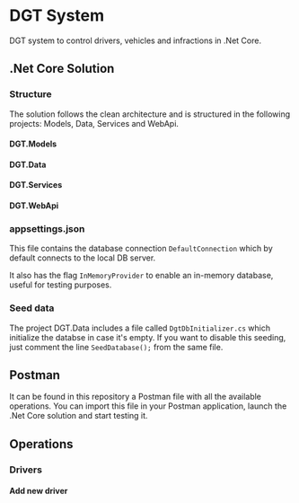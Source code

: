 # DGT System
DGT system to control drivers, vehicles and infractions in .Net Core.

## .Net Core Solution

### Structure
The solution follows the clean architecture and is structured in the following projects: Models, Data, Services and WebApi.

#### DGT.Models

#### DGT.Data

#### DGT.Services

#### DGT.WebApi

### appsettings.json
This file contains the database connection `DefaultConnection` which by default connects to the local DB server.

It also has the flag `InMemoryProvider` to enable an in-memory database, useful for testing purposes.

### Seed data
The project DGT.Data includes a file called `DgtDbInitializer.cs` which initialize the databse in case it's empty. If you want to disable this seeding, just comment the line `SeedDatabase();` from the same file.

## Postman
It can be found in this repository a Postman file with all the available operations. You can import this file in your Postman application, launch the .Net Core solution and start testing it.

## Operations

### Drivers

#### Add new driver

